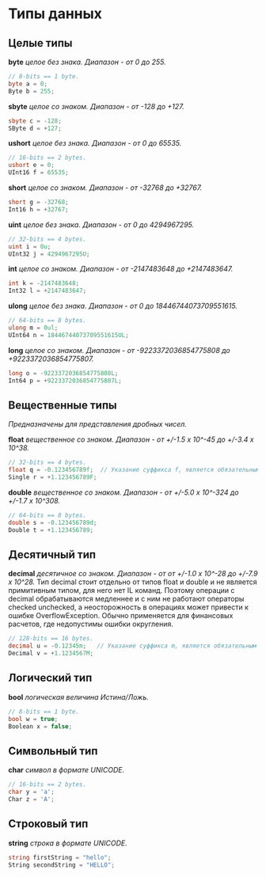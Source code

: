 # Типы данных

## Целые типы

**byte** *целое без знака. Диапазон - от 0 до 255.*

```c#
// 8-bits == 1 byte.
byte a = 0;
Byte b = 255;
```

**sbyte** *целое со знаком. Диапазон - от -128 до +127.*

```c#
sbyte c = -128;
SByte d = +127;
```

**ushort** *целое без знака. Диапазон - от 0 до 65535.*

```c#
// 16-bits == 2 bytes.
ushort e = 0;
UInt16 f = 65535;
```

**short** *целое со знаком. Диапазон - от -32768 до +32767.*

```c#
short g = -32768;
Int16 h = +32767;
```

**uint** *целое без знака. Диапазон - от 0 до 4294967295.*

```c#
// 32-bits == 4 bytes.
uint i = 0u;
UInt32 j = 4294967295U;
```

**int** *целое со знаком. Диапазон - от -2147483648 до +2147483647.*

```c#
int k = -2147483648;
Int32 l = +2147483647;
```

**ulong** *целое без знака. Диапазон - от 0 до 18446744073709551615.*

```c#
// 64-bits == 8 bytes.
ulong m = 0ul;
UInt64 n = 18446744073709551615UL;
```

**long** *целое со знаком. Диапазон - от -9223372036854775808 до +9223372036854775807.*

```c#
long o = -9223372036854775808L;
Int64 p = +9223372036854775807L;
```

## Вещественные типы

*Предназначены для представления дробных чисел.*

**float** *вещественное со знаком. Диапазон - от +/-1.5 x 10^-45 до +/-3.4 x 10^38.*

```c#
// 32-bits == 4 bytes.
float q = -0.123456789f;  // Указание суффикса f, является обязательным 
Single r = +1.123456789F; 
```

**double** *вещественное со знаком. Диапазон - от +/-5.0 x 10^-324 до +/-1.7 x 10^308.*

```c#
// 64-bits == 8 bytes.
double s = -0.123456789d;
Double t = +1.123456789;
```

## Десятичный тип

**decimal** *десятичное со знаком. Диапазон - от от +/-1.0 x 10^-28 до +/-7.9 x 10^28.*
Тип decimal стоит отдельно от типов float и double и не является примитивным типом, для него нет IL команд. Поэтому операции с decimal обрабатываются медленнее и с ним не работают операторы checked unchecked, а неосторожность в операциях может привести к ошибке OverflowException. Обычно применяется для финансовых расчетов, где недопустимы ошибки округления.

```c#
// 128-bits == 16 bytes.
decimal u = -0.12345m;   // Указание суффикса m, является обязательным
Decimal v = +1.1234567M;
```

## Логический тип

**bool** *логическая величина Истина/Ложь.*

```c#
// 8-bits == 1 byte.
bool w = true;
Boolean x = false;
```

## Символьный тип

**char** *символ в формате UNICODE.*

```c#
// 16-bits == 2 bytes.
char y = 'a';
Char z = 'A';
```

## Строковый тип

**string** *строка в формате UNICODE.*

```c#
string firstString = "hello";
String secondString = "HELLO";
```
